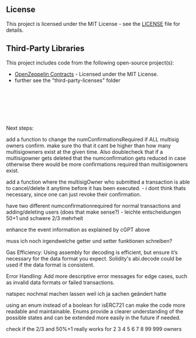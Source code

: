 ## License

This project is licensed under the MIT License - see the [LICENSE](LICENSE) file for details.

## Third-Party Libraries

This project includes code from the following open-source project(s):

- [OpenZeppelin Contracts](https://github.com/OpenZeppelin/openzeppelin-contracts) - Licensed under the MIT License.
- further see the "third-party-licenses" folder


<br><br><br><br><br>





Next steps:

 add a function to change the numConfirmationsRequired if ALL multisig owners confirm. make sure tho that it cant be higher than how many multisigowners exist at the given time. Also doublecheck that if a multisigowner gets deleted that the numconfirmation gets reduced in case otherwise there would be more confirmations required than multisigowners exist.

 add a function where the multisigOwner who submitted a transaction is able to cancel/delete it anytime before it has been executed. - i dont think thats necessary, since one can just revoke their confirmation.

 have two different numconfirmationrequired for normal transactions and adding/deleting users (does that make sense?) - leichte entscheidungen 50+1 und schwere 2/3 mehrheit

 enhance the event information as explained by cGPT above

 muss ich noch irgendwelche getter und setter funktionen schreiben?

 Gas Efficiency: Using assembly for decoding is efficient, but ensure it’s necessary for the data format you expect. Solidity's abi.decode could be used if the data format is consistent.

Error Handling: Add more descriptive error messages for edge cases, such as invalid data formats or failed transactions.

natspec nochmal machen lassen weil ich ja sachen geändert hatte

 using an enum instead of a boolean for isERC721 can make the code more readable and maintainable. Enums provide a clearer understanding of the possible states and can be extended more easily in the future if needed.

 check if the 2/3 and 50%+1 really works for 2 3 4 5 6 7 8 99 999 owners 